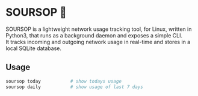 # SOURSOP 🍈

SOURSOP is a lightweight network usage tracking tool, for Linux, written in Python3,
that runs as a background daemon and exposes a simple CLI.  
It tracks incoming and outgoing network usage in real-time and stores in a local SQLite database.

## Usage

```bash
soursop today           # show todays usage
soursop daily           # show usage of last 7 days